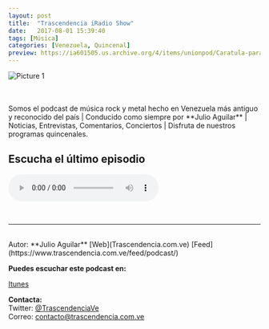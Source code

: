 ```yaml
---
layout: post
title:  "Trascendencia iRadio Show"
date:   2017-08-01 15:39:40
tags: [Música]
categories: [Venezuela, Quincenal]
preview: https://ia601505.us.archive.org/4/items/unionpod/Caratula-para-UP300.jpg
---
```


![Picture 1](https://ia601505.us.archive.org/4/items/unionpod/Caratula-para-UP500.jpg)  

<br/>  
<br/>
Somos el podcast de música rock y metal hecho en Venezuela más antiguo y reconocido del país | Conducido como siempre por **Julio Aguilar** | Noticias, Entrevistas, Comentarios, Conciertos | Disfruta de nuestros programas quincenales.

<bs/>

## Escucha el último episodio  


<!--reproductor-feed=https://www.trascendencia.com.ve/feed/podcast/-->
<!--reproductor-start-->
<audio id="audio" preload="auto" controls="" src="http://media.blubrry.com/trascendencia/feed.pippa.io/public/streams/5917add142858d1e2239d54d/episodes/598381019d940f8e6fd5704f.mp3"></audio>
<!--reproductor-end-->

<br>


_ _ _  

<br>  
Autor: **Julio Aguilar**  
[Web](Trascendencia.com.ve)  
[Feed](https://www.trascendencia.com.ve/feed/podcast/)

**Puedes escuchar este podcast en:**  

[Itunes]()  

**Contacta:**  
Twitter: [@TrascendenciaVe](https://twitter.com/TrascendenciaVE)  
Correo: contacto@trascendencia.com.ve  







